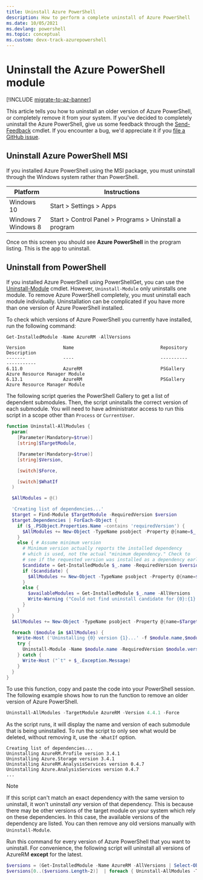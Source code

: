 ```yaml
---
title: Uninstall Azure PowerShell
description: How to perform a complete uninstall of Azure PowerShell
ms.date: 10/05/2021
ms.devlang: powershell
ms.topic: conceptual
ms.custom: devx-track-azurepowershell
---
```

# Uninstall the Azure PowerShell module

[!INCLUDE [migrate-to-az-banner](../../includes/migrate-to-az-banner.md)]

This article tells you how to uninstall an older version of Azure PowerShell, or completely remove
it from your system. If you've decided to completely uninstall the Azure PowerShell, give us some
feedback through the [Send-Feedback](/powershell/module/azurerm.profile/send-feedback) cmdlet. If
you encounter a bug, we'd appreciate it if you
[file a GitHub issue](https://github.com/azure/azure-powershell/issues).


## Uninstall Azure PowerShell MSI

If you installed Azure PowerShell using the MSI package, you must uninstall through the Windows
system rather than PowerShell.

|         Platform         |                      Instructions                      |
| ------------------------ | ------------------------------------------------------ |
| Windows 10               | Start > Settings > Apps                                |
| Windows 7 </br>Windows 8 | Start > Control Panel > Programs > Uninstall a program |

Once on this screen you should see __Azure PowerShell__ in the program listing. This is the app to
uninstall.

## Uninstall from PowerShell

If you installed Azure PowerShell using PowerShellGet, you can use the
[Uninstall-Module](/powershell/module/powershellget/uninstall-module) cmdlet. However,
`Uninstall-Module` only uninstalls one module. To remove Azure PowerShell completely, you must
uninstall each module individually. Uninstallation can be complicated if you have more than one
version of Azure PowerShell installed.

To check which versions of Azure PowerShell you currently have installed, run the following command:

```powershell
Get-InstalledModule -Name AzureRM -AllVersions
```

```Output
Version              Name                                Repository           Description
-------              ----                                ----------           -----------
6.11.0               AzureRM                             PSGallery            Azure Resource Manager Module
6.13.1               AzureRM                             PSGallery            Azure Resource Manager Module
```

The following script queries the PowerShell Gallery to get a list of dependent submodules. Then, the
script uninstalls the correct version of each submodule. You will need to have administrator access
to run this script in a scope other than `Process` or `CurrentUser`.

```powershell
function Uninstall-AllModules {
  param(
    [Parameter(Mandatory=$true)]
    [string]$TargetModule,

    [Parameter(Mandatory=$true)]
    [string]$Version,

    [switch]$Force,

    [switch]$WhatIf
  )

  $AllModules = @()

  'Creating list of dependencies...'
  $target = Find-Module $TargetModule -RequiredVersion $version
  $target.Dependencies | ForEach-Object {
    if ($_.PSObject.Properties.Name -contains 'requiredVersion') {
      $AllModules += New-Object -TypeName psobject -Property @{name=$_.name; version=$_.requiredVersion}
    }
    else { # Assume minimum version
      # Minimum version actually reports the installed dependency
      # which is used, not the actual "minimum dependency." Check to
      # see if the requested version was installed as a dependency earlier.
      $candidate = Get-InstalledModule $_.name -RequiredVersion $version -ErrorAction Ignore
      if ($candidate) {
        $AllModules += New-Object -TypeName psobject -Property @{name=$_.name; version=$version}
      }
      else {
        $availableModules = Get-InstalledModule $_.name -AllVersions
        Write-Warning ("Could not find uninstall candidate for {0}:{1} - module may require manual uninstall. Available versions are: {2}" -f $_.name,$version,($availableModules.Version -join ', '))
      }
    }
  }
  $AllModules += New-Object -TypeName psobject -Property @{name=$TargetModule; version=$Version}

  foreach ($module in $AllModules) {
    Write-Host ('Uninstalling {0} version {1}...' -f $module.name,$module.version)
    try {
      Uninstall-Module -Name $module.name -RequiredVersion $module.version -Force:$Force -ErrorAction Stop -WhatIf:$WhatIf
    } catch {
      Write-Host ("`t" + $_.Exception.Message)
    }
  }
}
```

To use this function, copy and paste the code into your PowerShell session. The following example
shows how to run the function to remove an older version of Azure PowerShell.

```powershell
Uninstall-AllModules -TargetModule AzureRM -Version 4.4.1 -Force
```

As the script runs, it will display the name and version of each submodule that is being
uninstalled. To run the script to only see what would be deleted, without removing it, use the
`-WhatIf` option.

```Output
Creating list of dependencies...
Uninstalling AzureRM.Profile version 3.4.1
Uninstalling Azure.Storage version 3.4.1
Uninstalling AzureRM.AnalysisServices version 0.4.7
Uninstalling Azure.AnalysisServices version 0.4.7
...
```

> [!NOTE]
> If this script can't match an exact dependency with the same version to uninstall, it won't
> uninstall _any_ version of that dependency. This is because there may be other versions of the
> target module on your system which rely on these dependencies. In this case, the available
> versions of the dependency are listed. You can then remove any old versions manually with
> `Uninstall-Module`.

Run this command for every version of Azure PowerShell that you want to uninstall. For convenience,
the following script will uninstall all versions of AzureRM __except__ for the latest.

```powershell
$versions = (Get-InstalledModule -Name AzureRM -AllVersions | Select-Object -Property Version)
$versions[0..($versions.Length-2)]  | foreach { Uninstall-AllModules -TargetModule AzureRM -Version ($_.Version) -Force }
```
